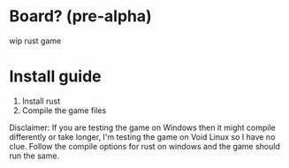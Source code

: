 # Board? (pre-alpha)
wip rust game	
# Install guide
1. Install rust
2. Compile the game files

Disclaimer: If you are testing the game on Windows then it might compile differently or take longer, I'm testing the game on Void Linux so I have no clue. Follow the compile options for rust on windows and the game should run the same.
